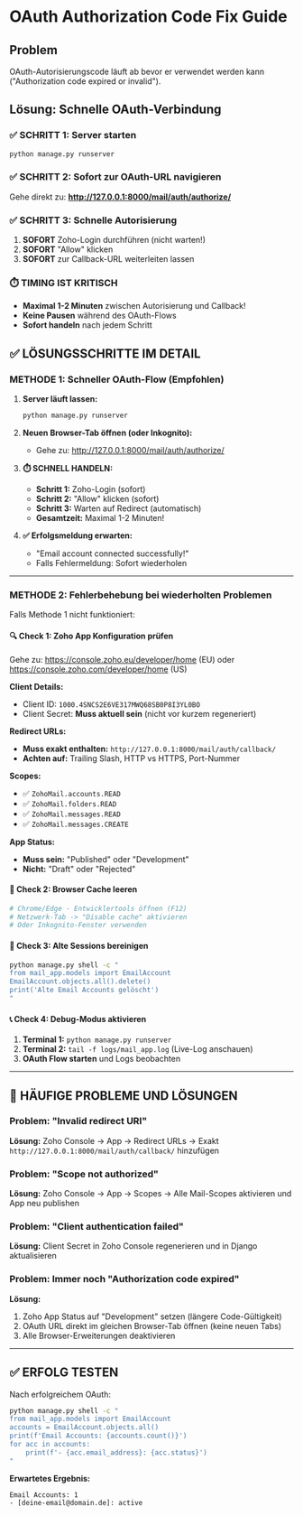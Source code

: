 # OAuth Authorization Code Fix Guide

## Problem
OAuth-Autorisierungscode läuft ab bevor er verwendet werden kann ("Authorization code expired or invalid").

## Lösung: Schnelle OAuth-Verbindung

### ✅ SCHRITT 1: Server starten
```bash
python manage.py runserver
```

### ✅ SCHRITT 2: Sofort zur OAuth-URL navigieren
Gehe direkt zu: **http://127.0.0.1:8000/mail/auth/authorize/**

### ✅ SCHRITT 3: Schnelle Autorisierung
1. **SOFORT** Zoho-Login durchführen (nicht warten!)
2. **SOFORT** "Allow" klicken
3. **SOFORT** zur Callback-URL weiterleiten lassen

### ⏱️ TIMING IST KRITISCH
- **Maximal 1-2 Minuten** zwischen Autorisierung und Callback!
- **Keine Pausen** während des OAuth-Flows
- **Sofort handeln** nach jedem Schritt

## ✅ LÖSUNGSSCHRITTE IM DETAIL

### **METHODE 1: Schneller OAuth-Flow (Empfohlen)**

1. **Server läuft lassen:**
   ```bash
   python manage.py runserver
   ```

2. **Neuen Browser-Tab öffnen (oder Inkognito):**
   - Gehe zu: http://127.0.0.1:8000/mail/auth/authorize/

3. **⏱️ SCHNELL HANDELN:**
   - **Schritt 1:** Zoho-Login (sofort)
   - **Schritt 2:** "Allow" klicken (sofort)  
   - **Schritt 3:** Warten auf Redirect (automatisch)
   - **Gesamtzeit:** Maximal 1-2 Minuten!

4. **✅ Erfolgsmeldung erwarten:**
   - "Email account connected successfully!"
   - Falls Fehlermeldung: Sofort wiederholen

---

### **METHODE 2: Fehlerbehebung bei wiederholten Problemen**

Falls Methode 1 nicht funktioniert:

#### 🔍 **Check 1: Zoho App Konfiguration prüfen**

Gehe zu: https://console.zoho.eu/developer/home (EU) oder https://console.zoho.com/developer/home (US)

**Client Details:**
- Client ID: `1000.4SNCS2E6VE317MWQ68SB0P8I3YL0BO`
- Client Secret: **Muss aktuell sein** (nicht vor kurzem regeneriert)

**Redirect URLs:**
- **Muss exakt enthalten:** `http://127.0.0.1:8000/mail/auth/callback/`
- **Achten auf:** Trailing Slash, HTTP vs HTTPS, Port-Nummer

**Scopes:**
- ✅ `ZohoMail.accounts.READ`
- ✅ `ZohoMail.folders.READ`
- ✅ `ZohoMail.messages.READ`
- ✅ `ZohoMail.messages.CREATE`

**App Status:**
- **Muss sein:** "Published" oder "Development"
- **Nicht:** "Draft" oder "Rejected"

#### 🔧 **Check 2: Browser Cache leeren**

```bash
# Chrome/Edge - Entwicklertools öffnen (F12)
# Netzwerk-Tab -> "Disable cache" aktivieren
# Oder Inkognito-Fenster verwenden
```

#### 🔄 **Check 3: Alte Sessions bereinigen**

```bash
python manage.py shell -c "
from mail_app.models import EmailAccount
EmailAccount.objects.all().delete()
print('Alte Email Accounts gelöscht')
"
```

#### 📞 **Check 4: Debug-Modus aktivieren**

1. **Terminal 1:** `python manage.py runserver`
2. **Terminal 2:** `tail -f logs/mail_app.log` (Live-Log anschauen)
3. **OAuth Flow starten** und Logs beobachten

---

## 🚨 HÄUFIGE PROBLEME UND LÖSUNGEN

### Problem: "Invalid redirect URI"
**Lösung:** Zoho Console -> App -> Redirect URLs -> Exakt `http://127.0.0.1:8000/mail/auth/callback/` hinzufügen

### Problem: "Scope not authorized"  
**Lösung:** Zoho Console -> App -> Scopes -> Alle Mail-Scopes aktivieren und App neu publishen

### Problem: "Client authentication failed"
**Lösung:** Client Secret in Zoho Console regenerieren und in Django aktualisieren

### Problem: Immer noch "Authorization code expired"
**Lösung:** 
1. Zoho App Status auf "Development" setzen (längere Code-Gültigkeit)
2. OAuth URL direkt im gleichen Browser-Tab öffnen (keine neuen Tabs)
3. Alle Browser-Erweiterungen deaktivieren

---

## ✅ ERFOLG TESTEN

Nach erfolgreichem OAuth:

```bash
python manage.py shell -c "
from mail_app.models import EmailAccount
accounts = EmailAccount.objects.all()
print(f'Email Accounts: {accounts.count()}')
for acc in accounts:
    print(f'- {acc.email_address}: {acc.status}')
"
```

**Erwartetes Ergebnis:**
```
Email Accounts: 1
- [deine-email@domain.de]: active
```